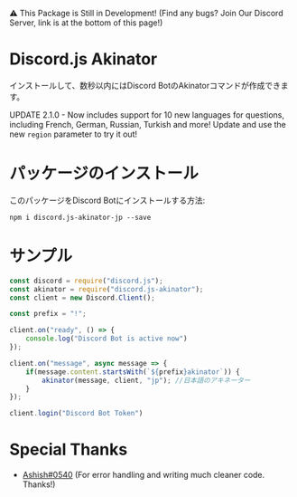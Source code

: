 ⚠ This Package is Still in Development! (Find any bugs? Join Our Discord Server, link is at the bottom of this page!)

# Discord.js Akinator

インストールして、数秒以内にはDiscord BotのAkinatorコマンドが作成できます。

UPDATE 2.1.0 - Now includes support for 10 new languages for questions, including French, German, Russian, Turkish and more! Update and use the new `region` parameter to try it out!

# パッケージのインストール

このパッケージをDiscord Botにインストールする方法:

`npm i discord.js-akinator-jp --save`

# サンプル

```js
const discord = require("discord.js");
const akinator = require("discord.js-akinator");
const client = new Discord.Client();

const prefix = "!";

client.on("ready", () => {
    console.log("Discord Bot is active now")
});

client.on("message", async message => {
    if(message.content.startsWith(`${prefix}akinator`)) {
        akinator(message, client, "jp"); //日本語のアキネーター
    }
});

client.login("Discord Bot Token")
```

# Special Thanks

- [Ashish#0540](https://github.com/3061LRTAGSPKJMORMRT) (For error handling and writing much cleaner code. Thanks!)
